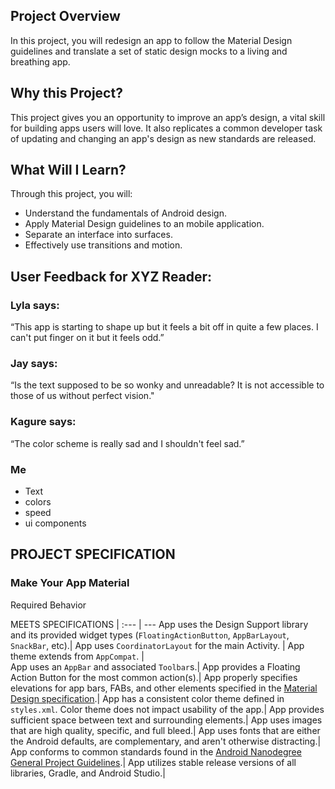 ## Project Overview

In this project, you will redesign an app to follow the Material Design guidelines and translate a set of static design mocks to a living and breathing app.

## Why this Project?

This project gives you an opportunity to improve an app’s design, a vital skill for building apps users will love. It also replicates a common developer task of updating and changing an app's design as new standards are released.

## What Will I Learn?

Through this project, you will:

-   Understand the fundamentals of Android design.
-   Apply Material Design guidelines to an mobile application.
-   Separate an interface into surfaces.
-   Effectively use transitions and motion.

## User Feedback for XYZ Reader:

### Lyla says:

“This app is starting to shape up but it feels a bit off in quite a few places. I can't put finger on it but it feels odd.”

### Jay says:

“Is the text supposed to be so wonky and unreadable? It is not accessible to those of us without perfect vision."

### Kagure says:

“The color scheme is really sad and I shouldn't feel sad.”

### Me
- Text
- colors
- speed
- ui components

## PROJECT SPECIFICATION

###  Make Your App Material

Required Behavior

MEETS SPECIFICATIONS |
:--- | ---
App uses the Design Support library and its provided widget types (`FloatingActionButton`,  `AppBarLayout`,  `SnackBar`, etc).|
App uses  `CoordinatorLayout`  for the main Activity. |
App theme extends from  `AppCompat`. |  
App uses an  `AppBar`  and associated  `Toolbar`s.|
App provides a Floating Action Button for the most common action(s).|
App properly specifies elevations for app bars, FABs, and other elements specified in the  [Material Design specification](http://www.google.com/design/spec/material-design/introduction.html).|
App has a consistent color theme defined in  `styles.xml`. Color theme does not impact usability of the app.|
App provides sufficient space between text and surrounding elements.|
App uses images that are high quality, specific, and full bleed.|
App uses fonts that are either the Android defaults, are complementary, and aren't otherwise distracting.|
App conforms to common standards found in the  [Android Nanodegree General Project Guidelines](http://udacity.github.io/android-nanodegree-guidelines/core.html).|
App utilizes stable release versions of all libraries, Gradle, and Android Studio.|
